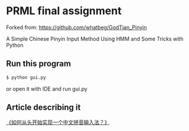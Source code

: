 # PRML final assignment

Forked from: https://github.com/whatbeg/GodTian_Pinyin

A Simple Chinese Pinyin Input Method Using HMM and Some Tricks with Python

## Run this program

``` bash
$ python gui.py
```

or open it with IDE and run gui.py


## Article describing it

[《如何从头开始实现一个中文拼音输入法？》](http://whatbeg.com/2016/11/16/godtianpinyin.html)
